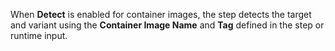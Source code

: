  When **Detect** is enabled for container images, the step detects the target and variant using the **Container Image Name** and **Tag**  defined in the step or runtime input.  
